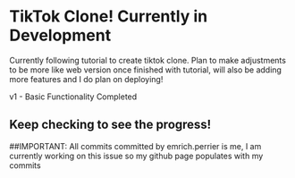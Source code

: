 # TikTok Clone! Currently in Development

Currently following tutorial to create tiktok clone. Plan to make adjustments to be more like web version once finished with tutorial, will also be adding more features and I do plan on deploying!

v1 - Basic Functionality Completed

## Keep checking to see the progress!

##IMPORTANT: All commits committed by emrich.perrier is me, I am currently working on this issue so my github page populates with my commits
